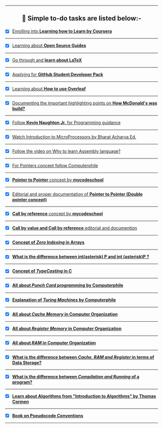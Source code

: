 ---------------------------------------------------------------------------------------------------------------------------------------------------------------
## <p align="center"> 🎯 <b>Simple to-do tasks are listed below:- </b> </p> 


- [X] [Enrolling into **Learning how to Learn by Coursera**](https://www.coursera.org/learn/learning-how-to-learn) 
---------------------------------------------------------------------------------------------------------------------------------------------------------------
- [X] [Learning about **Open Source Guides**](https://opensource.guide/)
---------------------------------------------------------------------------------------------------------------------------------------------------------------
- [X] [Go through and **learn about LaTeX**](https://en.wikipedia.org/wiki/LaTeX)
---------------------------------------------------------------------------------------------------------------------------------------------------------------
- [X] [Applying for **GitHub Student Developer Pack**](https://education.github.com/pack)
---------------------------------------------------------------------------------------------------------------------------------------------------------------
- [X] [Learning about **How to use Overleaf**](https://www.overleaf.com/)
---------------------------------------------------------------------------------------------------------------------------------------------------------------
- [X] [Documenting the important highlighting points on **How McDonald's was build?**](https://www.youtube.com/watch?v=fZhjv058j6o   )
---------------------------------------------------------------------------------------------------------------------------------------------------------------
- [X] [Follow **Kevin Naughton Jr.** for Programming guidance](https://www.youtube.com/c/KevinNaughtonJr/playlists)
---------------------------------------------------------------------------------------------------------------------------------------------------------------
- [X] [Watch Introduction to MicroProcessors by Bharat Acharya Ed.](https://www.youtube.com/watch?v=Xl2nWDcy0To)
---------------------------------------------------------------------------------------------------------------------------------------------------------------
- [X] [Follow the video on Why to learn Assembly language?](https://www.youtube.com/watch?v=iYRl50gtprA)
---------------------------------------------------------------------------------------------------------------------------------------------------------------
- [X] [For Pointers concept follow Computerphile](https://www.youtube.com/watch?v=t5NszbIerYc)
---------------------------------------------------------------------------------------------------------------------------------------------------------------
- [X] [**Pointer to Pointer** concept by **mycodeschool**](https://www.youtube.com/watch?v=d3kd5KbGB48)
---------------------------------------------------------------------------------------------------------------------------------------------------------------
- [X] [Editorial and proper documentation of **Pointer to Pointer (Double pointer concept)**](https://www.javatpoint.com/c-pointer-to-pointer)
---------------------------------------------------------------------------------------------------------------------------------------------------------------
- [X] [**Call by reference** concept by **mycodeschool**](https://www.youtube.com/watch?v=LW8Rfh6TzGg)
---------------------------------------------------------------------------------------------------------------------------------------------------------------
- [X] [**Call by value and Call by reference** editorial and documention](https://www.javatpoint.com/call-by-value-and-call-by-reference-in-c)
---------------------------------------------------------------------------------------------------------------------------------------------------------------
- [X] [**Concept of *Zero Indexing* in Arrays**](https://medium.com/swlh/zero-indexed-arrays-f752a47abf65)
---------------------------------------------------------------------------------------------------------------------------------------------------------------
- [X] [**What is the difference between int(asterisk) P and int (asterisk)P ?**](https://stackoverflow.com/questions/5590150/difference-between-int-p-and-int-p-declaration)
---------------------------------------------------------------------------------------------------------------------------------------------------------------
- [X] [**Concept of *TypeCasting* in C**](https://developerinsider.co/type-casting-c-programming/)
---------------------------------------------------------------------------------------------------------------------------------------------------------------
- [X] [**All about *Punch Card programming* by Computerphile**](https://www.youtube.com/watch?v=KG2M4ttzBnY)
---------------------------------------------------------------------------------------------------------------------------------------------------------------
- [X] [**Explanation of *Turing Machines* by Computerphile**](https://www.youtube.com/watch?v=dNRDvLACg5Q)
---------------------------------------------------------------------------------------------------------------------------------------------------------------
- [X] [**All about *Cache Memory* in Computer Organization**](https://www.geeksforgeeks.org/cache-memory-in-computer-organization/)
---------------------------------------------------------------------------------------------------------------------------------------------------------------
- [X] [**All about *Register Memory* in Computer Organization**](https://www.javatpoint.com/register-memory)
---------------------------------------------------------------------------------------------------------------------------------------------------------------
- [X] [**All about *RAM* in Computer Organization**](https://www.tutorialspoint.com/computer_fundamentals/computer_ram.htm)
---------------------------------------------------------------------------------------------------------------------------------------------------------------
- [X] [**What is the difference between *Cache, RAM and Register* in terms of Data Storage?**](https://www.quora.com/What-is-the-difference-between-cache-RAM-and-register-in-terms-of-data-they-store/answer/Ira-J-Perlow)
---------------------------------------------------------------------------------------------------------------------------------------------------------------
- [X] [**What is the difference between *Compilation and Running* of a program?**](https://www.javatpoint.com/compile-time-vs-runtime#:~:text=Compile%2Dtime%20and%20Runtime%20are,executable%20code%20is%20started%20running.)
---------------------------------------------------------------------------------------------------------------------------------------------------------------
- [X] [**Learn about Algorithms from "Introduction to Algorithms" by Thomas Cormen**](https://web.iiit.ac.in/~pratik.kamble/storage/Algorithms/Cormen_Algorithms_3rd.pdf)
---------------------------------------------------------------------------------------------------------------------------------------------------------------
- [X] [**Book on Pseudocode Conventions**](https://link.springer.com/content/pdf/bbm%3A978-1-4471-5173-9%2F1.pdf)
---------------------------------------------------------------------------------------------------------------------------------------------------------------

